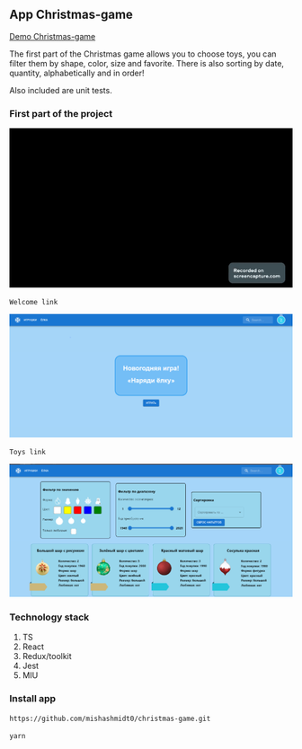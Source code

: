 ## App Christmas-game

[Demo Christmas-game](https://christmas-game-taupe.vercel.app/games)

The first part of the Christmas game allows you to choose toys, you can filter them by shape, color, size and favorite. There is also sorting by date, quantity, alphabetically and in order!

Also included are unit tests.

### First part of the project

![](assetsReadme/viu.gif)

    Welcome link

![img_1.png](assetsReadme/img_1.png)

    Toys link

![img.png](assetsReadme/img.png)

### Technology stack

1. TS
2. React
3. Redux/toolkit
4. Jest
5. MIU

### Install app

`https://github.com/mishashmidt0/christmas-game.git`

`yarn`
